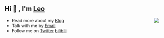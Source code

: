 ## Hi 👋 , I'm [Leo](https://runlin.live/)

<img align="right" src="https://github-readme-stats.vercel.app/api/top-langs/?username=runlin-wang&layout=compact" />

- Read more about my [Blog](https://runlin.live/blog)
- Talk with me by [Email](mailto:leo@runlin.live)
- Follow me on [Twitter](https://twitter.com/Leo36363824) [bilibili](https://space.bilibili.com/294989861)
